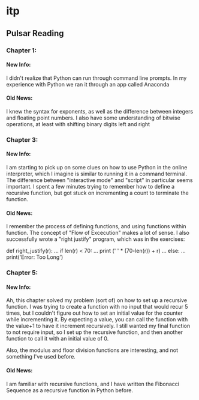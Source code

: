 # itp

## Pulsar Reading

### Chapter 1:
#### New Info:
I didn't realize that Python can run through command line prompts. In my experience with Python we ran it through an app called Anaconda
#### Old News:
I knew the syntax for exponents, as well as the difference between integers and floating point numbers. I also have some understanding of bitwise operations, at least with shifting binary digits left and right

### Chapter 3:
#### New Info:
I am starting to pick up on some clues on how to use Python in the online interpreter, which I imagine is similar to running it in a command terminal. The difference between "interactive mode" and "script" in particular seems important. I spent a few minutes trying to remember how to define a recursive function, but got stuck on incrementing a count to terminate the function.
#### Old News:
I remember the process of defining functions, and using functions within function. The concept of "Flow of Excecution" makes a lot of sense. I also successfully wrote a "right justify" program, which was in the exercises:

def right_justify(r):
...     if len(r) < 70:
...             print (' ' * (70-len(r)) + r)
...     else:
...             print('Error: Too Long')

### Chapter 5:
#### New Info:
Ah, this chapter solved my problem (sort of) on how to set up a recursive function. I was trying to create a function with no input that would recur 5 times, but I couldn't figure out how to set an initial value for the counter while incrementing it. By expecting a value, you can call the function with the value+1 to have it increment recursively. I still wanted my final function to not require input, so I set up the recursive function, and then another function to call it with an initial value of 0.

Also, the modulus and floor division functions are interesting, and not something I've used before.
#### Old News:
I am familiar with recursive functions, and I have written the Fibonacci Sequence as a recursive function in Python before.
